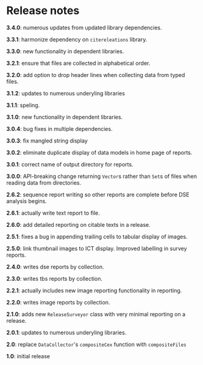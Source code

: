 # Release notes

**3.4.0**:  numerous updates from updated library dependencies.

**3.3.1**:  harmonize dependency on `citereleations` library.

**3.3.0**:   new functionality in dependent libraries.

**3.2.1**:  ensure that files are collected in alphabetical order.


**3.2.0**:  add option to drop header lines when collecting data from typed files.

**3.1.2**:  updates to numerous underyling libraries

**3.1.1**:  speling.

**3.1.0**:  new functionality in dependent libraries.


**3.0.4**:  bug fixes in multiple dependencies.

**3.0.3**:  fix mangled string display

**3.0.2**:  eliminate duplicate display of data models in home page of reports.

**3.0.1**:  correct name of output directory for reports.


**3.0.0**:  API-breaking change returning `Vector`s rather than `Set`s of files when reading data from directories.

**2.6.2**:  sequence report writing so other reports are complete before DSE analysis begins.

**2.6.1**:  actually write text report to file.

**2.6.0**:  add detailed reporting on citable texts in a release.

**2.5.1**:  fixes a bug in appending trailing cells to tabular display of images.

**2.5.0**:  link thumbnail images to ICT display.  Improved labelling in survey reports.

**2.4.0**:  writes dse reports by collection.


**2.3.0**:  writes tbs reports by collection.

**2.2.1**:  actually includes new image reporting functionality in reporting.

**2.2.0**:  writes image reports by collection.

**2.1.0**: adds new `ReleaseSurveyor` class with very minimal reporting on a release.

**2.0.1**: updates to numerous underyling libraries.

**2.0**:  replace `DataCollector`'s `compositeCex` function with `compositeFiles`

**1.0**:  initial release
